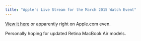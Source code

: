 ```yaml
---
title: "Apple's Live Stream for the March 2015 Watch Event"
---
```

<p><a href="http://www.apple.com/live/2015-mar-event/">View it here</a> or apparently right on Apple.com even.</p>
<p>Personally hoping for updated Retina MacBook Air models.</p>

